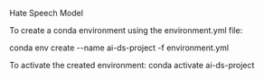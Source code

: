  Hate Speech Model

To create a conda environment using the environment.yml file:

conda env create --name ai-ds-project -f environment.yml

To activate the created environment:
conda activate ai-ds-project
